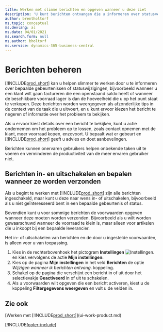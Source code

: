 ```yaml
---
title: Werken met slimme berichten en opgeven wanneer u deze ziet
description: 'U kunt berichten ontvangen die u informeren over statusveranderingen of gebeurtenissen, bijvoorbeeld een achterstallig saldo of lage voorraad.'
author: brentholtorf
ms.topic: conceptual
ms.devlang: al
ms.date: 04/01/2021
ms.search.form: null
ms.author: bholtorf
ms.service: dynamics-365-business-central
---
```

# <a name="manage-notifications"></a>Berichten beheren

[!INCLUDE[prod_short](includes/prod_short.md)] kan u helpen slimmer te werken door u te informeren over bepaalde gebeurtenissen of statuswijzigingen, bijvoorbeeld wanneer u een klant wilt gaan factureren die een openstaand saldo heeft of wanneer de beschikbare voorraad lager is dan de hoeveelheid die u op het punt staat te verkopen. Deze berichten worden weergegeven als afzonderlijke tips in de context van de taak die u uitvoert, en u kunt ervoor kiezen het bericht te negeren of informatie over het probleem te bekijken.  

Als u ervoor kiest details over een bericht te bekijken, kunt u actie ondernemen om het probleem op te lossen, zoals contact opnemen met de klant, meer voorraad kopen, enzovoort. U bepaalt wat er gebeurt en [!INCLUDE[prod_short](includes/prod_short.md)] geeft u advies en doet aanbevelingen.  

Berichten kunnen onervaren gebruikers helpen onbekende taken uit te voeren en verminderen de productiviteit van de meer ervaren gebruiker niet.  

## <a name="to-turn-notifications-on-or-off-and-control-when-they-are-sent"></a>Berichten in- en uitschakelen en bepalen wanneer ze worden verzonden

Als u begint te werken met [!INCLUDE[prod_short](includes/prod_short.md)] zijn alle berichten ingeschakeld, maar kunt u deze naar wens in- of uitschakelen, bijvoorbeeld als u niet geïnteresseerd bent in een bepaalde gebeurtenis of status.  

Bovendien kunt u voor sommige berichten de voorwaarden opgeven wanneer deze moeten worden verzonden. Bijvoorbeeld als u wilt worden gewaarschuwd wanneer de voorraad te klein is, maar alleen voor artikelen die u inkoopt bij een bepaalde leverancier.  

Het in- of uitschakelen van berichten en de door u ingestelde voorwaarden, is alleen voor u van toepassing.  

1. Kies in de rechterbovenhoek het pictogram **Instellingen** ![Instellingen.](media/ui-experience/settings_icon_small.png "Pictogram Instellingen voor rolcentrum") en kies vervolgens de actie **Mijn instellingen**.  
2. Kies op de pagina **Mijn instellingen** in het veld **Berichten** de optie *Wijzigen wanneer ik berichten ontvang.* koppeling.  
3. Schakel op de pagina die verschijnt een bericht in of uit door het selectievakje **Geactiveerd** in of uit te schakelen.  
4. Als u voorwaarden wilt opgeven die een bericht activeren, kiest u de koppeling **Filtergegevens weergeven** en vult u de velden in.  

## <a name="see-also"></a>Zie ook

[Werken met [!INCLUDE[prod_short](includes/prod_short.md)]](ui-work-product.md)


[!INCLUDE[footer-include](includes/footer-banner.md)]

